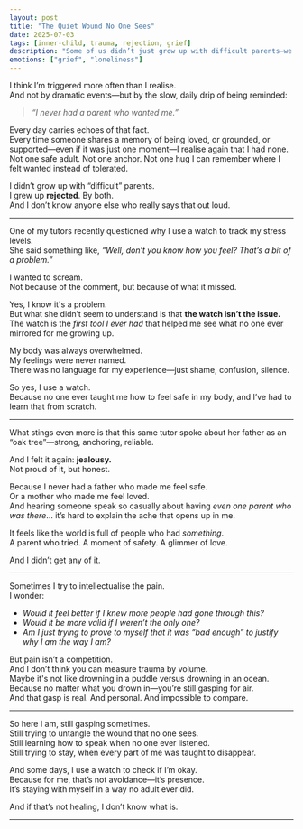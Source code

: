 ```yaml
---
layout: post
title: "The Quiet Wound No One Sees"
date: 2025-07-03
tags: [inner-child, trauma, rejection, grief]
description: "Some of us didn’t just grow up with difficult parents—we grew up entirely unwanted. And that kind of wound leaves a different kind of silence behind."
emotions: ["grief", "loneliness"]
---
```


I think I’m triggered more often than I realise.  
And not by dramatic events—but by the slow, daily drip of being reminded:  
> *“I never had a parent who wanted me.”*

Every day carries echoes of that fact.  
Every time someone shares a memory of being loved, or grounded, or supported—even if it was just one moment—I realise again that I had none.  
Not one safe adult. Not one anchor. Not one hug I can remember where I felt wanted instead of tolerated.

I didn’t grow up with “difficult” parents.  
I grew up **rejected**. By both.  
And I don’t know anyone else who really says that out loud.

---

One of my tutors recently questioned why I use a watch to track my stress levels.  
She said something like, *“Well, don’t you know how you feel? That’s a bit of a problem.”*

I wanted to scream.  
Not because of the comment, but because of what it missed.

Yes, I know it's a problem.  
But what she didn’t seem to understand is that **the watch isn’t the issue.**  
The watch is the *first tool I ever had* that helped me see what no one ever mirrored for me growing up.

My body was always overwhelmed.  
My feelings were never named.  
There was no language for my experience—just shame, confusion, silence.

So yes, I use a watch.  
Because no one ever taught me how to feel safe in my body, and I’ve had to learn that from scratch.

---

What stings even more is that this same tutor spoke about her father as an “oak tree”—strong, anchoring, reliable.

And I felt it again: **jealousy.**  
Not proud of it, but honest.

Because I never had a father who made me feel safe.  
Or a mother who made me feel loved.  
And hearing someone speak so casually about having *even one parent who was there*… it’s hard to explain the ache that opens up in me.

It feels like the world is full of people who had *something*.  
A parent who tried. A moment of safety. A glimmer of love.

And I didn’t get any of it.

---

Sometimes I try to intellectualise the pain.  
I wonder:  
- *Would it feel better if I knew more people had gone through this?*  
- *Would it be more valid if I weren’t the only one?*  
- *Am I just trying to prove to myself that it was “bad enough” to justify why I am the way I am?*

But pain isn’t a competition.  
And I don’t think you can measure trauma by volume.  
Maybe it's not like drowning in a puddle versus drowning in an ocean.  
Because no matter what you drown in—you’re still gasping for air.  
And that gasp is real. And personal. And impossible to compare.

---

So here I am, still gasping sometimes.  
Still trying to untangle the wound that no one sees.  
Still learning how to speak when no one ever listened.  
Still trying to stay, when every part of me was taught to disappear.

And some days, I use a watch to check if I’m okay.  
Because for me, that’s not avoidance—it’s presence.  
It’s staying with myself in a way no adult ever did.

And if that’s not healing, I don’t know what is.


---